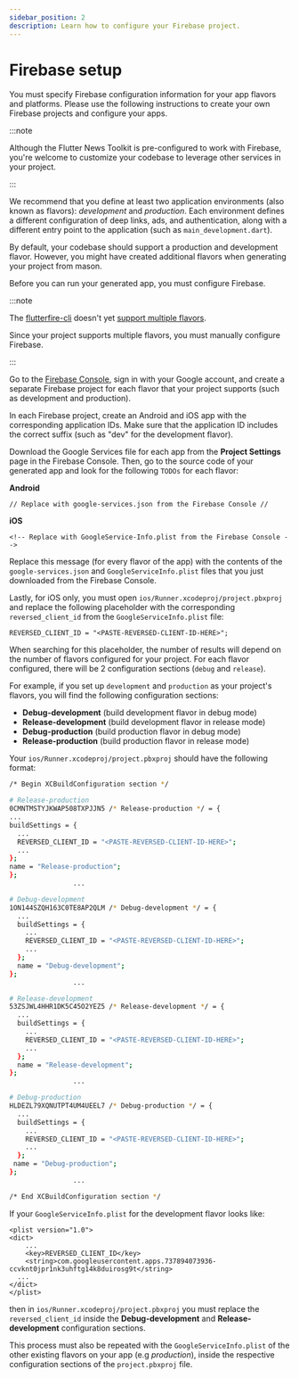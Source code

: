 ```yaml
---
sidebar_position: 2
description: Learn how to configure your Firebase project.
---
```


# Firebase setup

You must specify Firebase configuration information for your app flavors and platforms. Please use the following instructions to create your own Firebase projects and configure your apps.

:::note

Although the Flutter News Toolkit is pre-configured to work with Firebase, you're welcome to customize your codebase to leverage other services in your project.

:::

We recommend that you define at least two application environments (also known as flavors): _development_ and _production_. Each environment defines a different configuration of deep links, ads, and authentication, along with a different entry point to the application (such as `main_development.dart`).

By default, your codebase should support a production and development flavor. However, you might have created additional flavors when generating your project from mason.

Before you can run your generated app, you must configure Firebase.

:::note

The [flutterfire-cli](https://firebase.google.com/docs/flutter/setup#configure-firebase) doesn't yet [support multiple flavors](https://github.com/invertase/flutterfire_cli/issues/14).

Since your project supports multiple flavors, you must manually configure Firebase.

:::

Go to the [Firebase Console](https://console.firebase.google.com), sign in with your Google account, and create a separate Firebase project for each flavor that your project supports (such as development and production).

In each Firebase project, create an Android and iOS app with the corresponding application IDs. Make sure that the application ID includes the correct suffix (such as "dev" for the development flavor).

Download the Google Services file for each app from the **Project Settings** page in the Firebase Console. Then, go to the source code of your generated app and look for the following `TODOs` for each flavor:

**Android**

```
// Replace with google-services.json from the Firebase Console //
```

**iOS**

```
<!-- Replace with GoogleService-Info.plist from the Firebase Console -->
```

Replace this message (for every flavor of the app) with the contents of the `google-services.json` and `GoogleServiceInfo.plist` files that you just downloaded from the Firebase Console.

Lastly, for iOS only, you must open `ios/Runner.xcodeproj/project.pbxproj` and replace the following placeholder with the corresponding `reversed_client_id` from the `GoogleServiceInfo.plist` file:

```
REVERSED_CLIENT_ID = "<PASTE-REVERSED-CLIENT-ID-HERE>";
```

When searching for this placeholder, the number of results will depend on the number of flavors configured for your project. For each flavor configured, there will be 2 configuration sections (`debug` and `release`).

For example, if you set up `development` and `production` as your project's flavors, you will find the following configuration sections:

- **Debug-development** (build development flavor in debug mode)
- **Release-development** (build development flavor in release mode)
- **Debug-production** (build production flavor in debug mode)
- **Release-production** (build production flavor in release mode)

Your `ios/Runner.xcodeproj/project.pbxproj` should have the following format:

```bash
/* Begin XCBuildConfiguration section */

# Release-production
0CMNTMSTYJKWAP508TXPJJN5 /* Release-production */ = {
...
buildSettings = {
  ...
  REVERSED_CLIENT_ID = "<PASTE-REVERSED-CLIENT-ID-HERE>";
  ...
};
name = "Release-production";
};
                ...

# Debug-development
1ON144SZQH163C0TE8AP2QLM /* Debug-development */ = {
  ...
  buildSettings = {
    ...
    REVERSED_CLIENT_ID = "<PASTE-REVERSED-CLIENT-ID-HERE>";
    ...
  };
  name = "Debug-development";
};
                ...

# Release-development
53ZSJWL4HHR1DK5C45O2YEZ5 /* Release-development */ = {
  ...
  buildSettings = {
    ...
    REVERSED_CLIENT_ID = "<PASTE-REVERSED-CLIENT-ID-HERE>";
    ...
  };
  name = "Release-development";
};
                ...

# Debug-production
HLDEZL79XQNUTPT4UM4UEEL7 /* Debug-production */ = {
  ...
  buildSettings = {
    ...
    REVERSED_CLIENT_ID = "<PASTE-REVERSED-CLIENT-ID-HERE>";
    ...
  };
 name = "Debug-production";
};
                ...

/* End XCBuildConfiguration section */
```

If your `GoogleServiceInfo.plist` for the development flavor looks like:

```
<plist version="1.0">
<dict>
	...
	<key>REVERSED_CLIENT_ID</key>
	<string>com.googleusercontent.apps.737894073936-ccvknt0jpr1nk3uhftg14k8duirosg9t</string>
  ...
</dict>
</plist>
```

then in `ios/Runner.xcodeproj/project.pbxproj` you must replace the `reversed_client_id` inside the **Debug-development** and **Release-development** configuration sections.

This process must also be repeated with the `GoogleServiceInfo.plist` of the other existing flavors on your app (e.g _production_), inside the respective configuration sections of the `project.pbxproj` file.
